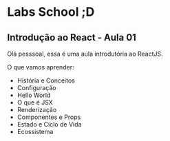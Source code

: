 # Labs School ;D

## Introdução ao React - Aula 01

Olá pesssoal, essa é uma aula introdutória ao ReactJS.

O que vamos aprender:

* História e Conceitos
* Configuração
* Hello World
* O que é JSX
* Renderização
* Componentes e Props
* Estado e Ciclo de Vida
* Ecossistema